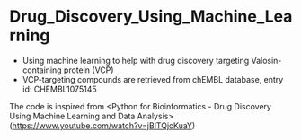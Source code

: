# Drug_Discovery_Using_Machine_Learning
 
- Using machine learning to help with drug discovery targeting Valosin-containing protein (VCP)
- VCP-targeting compounds are retrieved from chEMBL database, entry id: CHEMBL1075145

 The code is inspired from <Python for Bioinformatics - Drug Discovery Using Machine Learning and Data Analysis>(https://www.youtube.com/watch?v=jBlTQjcKuaY)